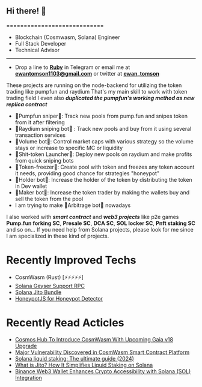 ## Hi there! 👋 
============================
* Blockchain (Cosmwasm, Solana) Engineer
* Full Stack Developer
* Technical Advisor
----------------------------------------------------
* Drop a line to **[Ruby](https://t.me/@Ruby0107)** in Telegram or email me at **ewantomson1103@gmail.com** or twitter at **[ewan_tomson](https://x.com/ewan_tomson)**

These projects are running on the node-backend for utilizing the token trading like pumpfun and raydium
That's my main skill to work with token trading field
I even also ***duplicated the pumpfun's working method as new replica contract***

* 🌱Pumpfun sniper🌱: Track new pools from pump.fun and snipes token from it after filtering
* 🌱Raydium sniping bot🌱 : Track new pools and buy from it using several transaction services
* 🌱Volume bot🌱: Control market caps with various strategy so the volume stays or increase to specific MC or liquidity
* 🌱Shit-token Launcher🌱: Deploy new pools on raydium and make profits from quick sniping bots
* 🌱Token-freezer🌱: Create pool with token and freezes any token account it needs, providing good chance for strategies "honeypot"
* 🌱Holder bot🌱: Increase the holder of the token by distributing the token in Dev wallet
* 🌱Maker bot🌱: Increase the token trader by making the wallets buy and sell the token from the pool
* I am trying to make 🌱Arbitrage bot🌱 nowadays

I also worked with ***smart contract*** and ***web3 projects*** like p2e games
**Pump.fun forking SC**, **Presale SC**, **DCA SC**, **SOL locker SC**, **Pnft staking SC** and so on...
If you need help from Solana projects, please look for me since I am specialized in these kind of projects.

# Recently Improved Techs
- CosmWasm (Rust) [⚡⚡⚡⚡⚡]
- [Solana Geyser Support RPC](https://www.youtube.com/watch?v=njC24ts24Pg)
- [Solana Jito Bundle](https://www.jito.wtf)
- [HoneypotJS for Honeypot Detector](https://honeypot.is/)
# Recently Read Acticles
- [Cosmos Hub To Introduce CosmWasm With Upcoming Gaia v18 Upgrade](https://www.binance.com/ar/square/post/2024-06-20-cosmos-hub-to-introduce-cosmwasm-with-upcoming-gaia-v18-upgrade-9715670215690)
- [Major Vulnerability Discovered in CosmWasm Smart Contract Platform](https://www.binance.com/en/square/post/2024-01-15-major-vulnerability-discovered-in-cosmwasm-smart-contract-platform-2770906674530)
- [Solana liquid staking: The ultimate guide (2024)](https://phantom.app/learn/crypto-101/solana-liquid-staking)
- [What is Jito? How It Simplifies Liquid Staking on Solana](https://www.codezeros.com/what-is-jito-how-it-simplifies-liquid-staking-on-solana)
- [Binance Web3 Wallet Enhances Crypto Accessibility with Solana (SOL) Integration](https://blockchain.news/news/binance-web3-wallet-enhances-crypto-accessibility-with-solana-sol-integration)
<!--
**** is a ✨ _special_ ✨ repository because its `README.md` (this file) appears on your GitHub profile.

Here are some ideas to get you started:

- 🔭 I’m currently working on ...
- 🌱 I’m currently learning ...
- 👯 I’m looking to collaborate on ...
- 🤔 I’m looking for help with ...
- 💬 Ask me about ...
- 📫 How to reach me: ...
- 😄 Pronouns: ...
- ⚡ Fun fact: ...
-->
